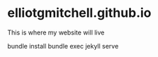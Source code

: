 # elliotgmitchell.github.io

This is where my website will live

bundle install
bundle exec jekyll serve
